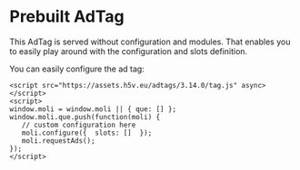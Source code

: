 # Prebuilt AdTag

This AdTag is served without configuration and modules. That enables you to easily play around with the configuration and slots definition.

You can easily configure the ad tag:

```
<script src="https://assets.h5v.eu/adtags/3.14.0/tag.js" async></script>
<script>
window.moli = window.moli || { que: [] };
window.moli.que.push(function(moli) {
   // custom configuration here
   moli.configure({  slots: []  });
   moli.requestAds();
});
</script>
```
